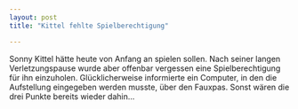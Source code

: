 ```yaml
---
layout: post
title: "Kittel fehlte Spielberechtigung"

---
```


Sonny Kittel hätte heute von Anfang an spielen sollen. Nach seiner langen Verletzungspause wurde aber offenbar vergessen eine Spielberechtigung für ihn einzuholen. Glücklicherweise informierte ein Computer, in den die Aufstellung eingegeben werden musste, über den Fauxpas. Sonst wären die drei Punkte bereits wieder dahin...


